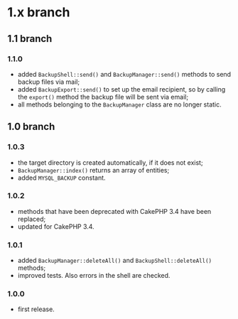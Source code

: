 # 1.x branch
## 1.1 branch
### 1.1.0
* added `BackupShell::send()` and `BackupManager::send()` methods to send backup
    files via mail;
* added `BackupExport::send()` to set up the email recipient, so by calling the
    `export()` method the backup file will be sent via email;
* all methods belonging to the `BackupManager` class are no longer static.

## 1.0 branch
### 1.0.3
* the target directory is created automatically, if it does not exist;
* `BackupManager::index()` returns an array of entities;
* added `MYSQL_BACKUP` constant.

### 1.0.2
* methods that have been deprecated with CakePHP 3.4 have been replaced;
* updated for CakePHP 3.4.

### 1.0.1
* added `BackupManager::deleteAll()` and `BackupShell::deleteAll()` methods;
* improved tests. Also errors in the shell are checked.

### 1.0.0
* first release.